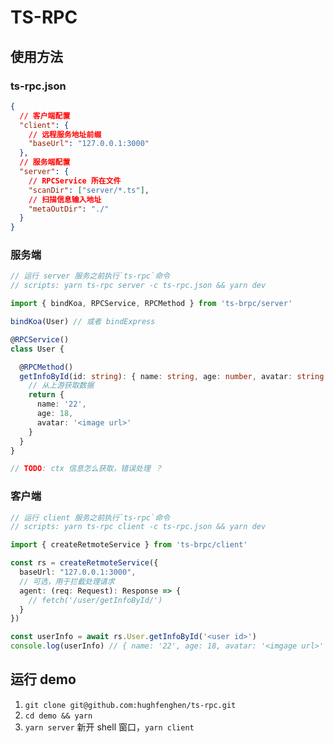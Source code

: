 # TS-RPC

## 使用方法

### ts-rpc.json
```json
{
  // 客户端配置
  "client": {
    // 远程服务地址前缀
    "baseUrl": "127.0.0.1:3000"
  },
  // 服务端配置
  "server": {
    // RPCService 所在文件
    "scanDir": ["server/*.ts"],
    // 扫描信息输入地址
    "metaOutDir": "./"
  }
}
```

### 服务端
```ts
// 运行 server 服务之前执行`ts-rpc`命令
// scripts: yarn ts-rpc server -c ts-rpc.json && yarn dev

import { bindKoa, RPCService, RPCMethod } from 'ts-brpc/server'

bindKoa(User) // 或者 bindExpress

@RPCService()
class User {

  @RPCMethod()
  getInfoById(id: string): { name: string, age: number, avatar: string } {
    // 从上游获取数据
    return {
      name: '22',
      age: 18,
      avatar: '<image url>'
    }
  }
}

// TODO: ctx 信息怎么获取，错误处理 ？
```

### 客户端
```ts
// 运行 client 服务之前执行`ts-rpc`命令
// scripts: yarn ts-rpc client -c ts-rpc.json && yarn dev

import { createRetmoteService } from 'ts-brpc/client'

const rs = createRetmoteService({
  baseUrl: "127.0.0.1:3000",
  // 可选，用于拦截处理请求
  agent: (req: Request): Response => {
    // fetch('/user/getInfoById/')
  }
})

const userInfo = await rs.User.getInfoById('<user id>')
console.log(userInfo) // { name: '22', age: 18, avatar: '<imgage url>' }
```

## 运行 demo
1. `git clone git@github.com:hughfenghen/ts-rpc.git`  
2. `cd demo && yarn`  
3. `yarn server` 新开 shell 窗口，`yarn client`  
